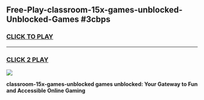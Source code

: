
## Free-Play-classroom-15x-games-unblocked-Unblocked-Games #3cbps
<h3>
<a href="https://news.freeplayer.one?title=classroom-15x-games-unblocked&ref=8M">CLICK TO PLAY</a></h3>
<hr>

<h3>
<a href="https://news.freeplayer.one?title=classroom-15x-games-unblocked&ref=8M">CLICK 2 PLAY</a>
  
</h3>

<a href="https://news.freeplayer.one?title=classroom-15x-games-unblocked&ref=8M"><img src="https://clearcache.store/games.png"></a>


**classroom-15x-games-unblocked games unblocked: Your Gateway to Fun and Accessible Online Gaming**
